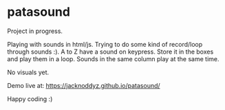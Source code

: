 # patasound

Project in progress.

Playing with sounds in html/js. Trying to do some kind of record/loop through sounds :). 
A to Z have a sound on keypress. Store it in the boxes and play them in a loop. Sounds in the same column play at the same time.

No visuals yet.

Demo live at: https://jacknoddyz.github.io/patasound/

Happy coding :)
